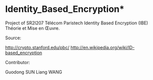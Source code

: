 # Identity_Based_Encryption*

Project of SR2I207 Télécom Paristech
Identity Based Encryption (IBE) Théorie et Mise en Œuvre.

Source:

http://crypto.stanford.edu/pbc/
http://en.wikipedia.org/wiki/ID-based_encryption

Contributor:

Guodong SUN
Liang WANG
